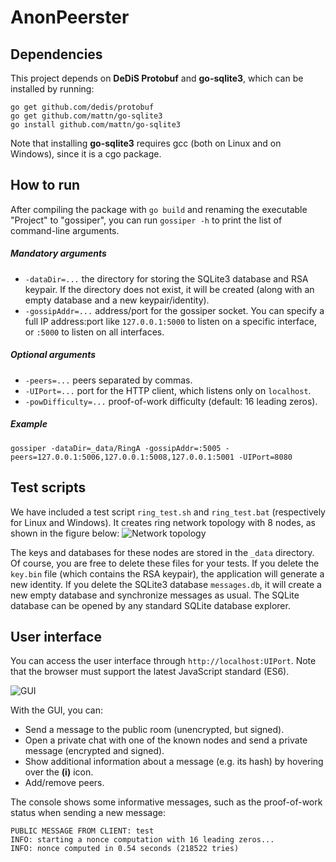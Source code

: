 # AnonPeerster
## Dependencies
This project depends on **DeDiS Protobuf** and **go-sqlite3**, which can be installed by running:
```
go get github.com/dedis/protobuf
go get github.com/mattn/go-sqlite3
go install github.com/mattn/go-sqlite3
```
Note that installing **go-sqlite3** requires gcc (both on Linux and on Windows), since it is a cgo package.

## How to run
After compiling the package with `go build` and renaming the executable "Project" to "gossiper", you can run `gossiper -h` to print the list of command-line arguments.
##### Mandatory arguments
- `-dataDir=...` the directory for storing the SQLite3 database and RSA keypair. If the directory does not exist, it will be created (along with an empty database and a new keypair/identity).
- `-gossipAddr=...` address/port for the gossiper socket. You can specify a full IP address:port like `127.0.0.1:5000` to listen on a specific interface, or `:5000` to listen on all interfaces.
##### Optional arguments
- `-peers=...` peers separated by commas.
- `-UIPort=...` port for the HTTP client, which listens only on `localhost`.
- `-powDifficulty=...` proof-of-work difficulty (default: 16 leading zeros).
##### Example
```
gossiper -dataDir=_data/RingA -gossipAddr=:5005 -peers=127.0.0.1:5006,127.0.0.1:5008,127.0.0.1:5001 -UIPort=8080
```

## Test scripts
We have included a test script `ring_test.sh` and `ring_test.bat` (respectively for Linux and Windows). It creates ring network topology with 8 nodes, as shown in the figure below:
![Network topology](https://dariopavllo.github.io/decentralized/topology.png)

The keys and databases for these nodes are stored in the `_data` directory. Of course, you are free to delete these files for your tests. If you delete the `key.bin` file (which contains the RSA keypair), the application will generate a new identity. If you delete the SQLite3 database `messages.db`, it will create a new empty database and synchronize messages as usual. The SQLite database can be opened by any standard SQLite database explorer.

## User interface
You can access the user interface through `http://localhost:UIPort`. Note that the browser must support the latest JavaScript standard (ES6).

![GUI](https://dariopavllo.github.io/decentralized/ui.png)

With the GUI, you can:
- Send a message to the public room (unencrypted, but signed).
- Open a private chat with one of the known nodes and send a private message (encrypted and signed).
- Show additional information about a message (e.g. its hash) by hovering over the **(i)** icon.
- Add/remove peers.

The console shows some informative messages, such as the proof-of-work status when sending a new message:
```
PUBLIC MESSAGE FROM CLIENT: test
INFO: starting a nonce computation with 16 leading zeros...
INFO: nonce computed in 0.54 seconds (218522 tries)
```